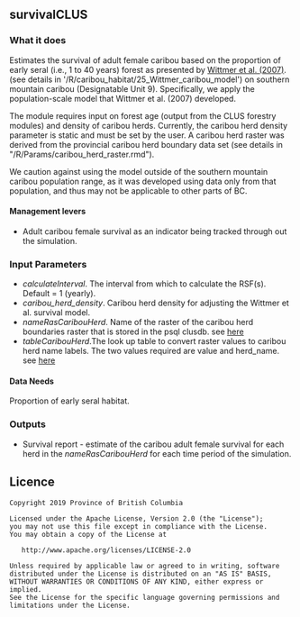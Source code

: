 ## survivalCLUS

### What it does

Estimates the survival of adult female caribou based on the proportion of early seral (i.e., 1 to 40 years) forest as presented by [Wittmer et al. (2007)](https://besjournals.onlinelibrary.wiley.com/doi/full/10.1111/j.1365-2656.2007.01220.x).(see details in '/R/caribou_habitat/25_Wittmer_caribou_model') on southern mountain caribou (Designatable Unit 9). Specifically, we apply the population-scale model that Wittmer et al. (2007) developed. 

The module requires input on forest age (output from the CLUS forestry modules) and density of caribou herds. Currently, the caribou herd density parameter is static and must be set by the user. A caribou herd raster was derived from the provincial caribou herd boundary data set (see details in "/R/Params/caribou_herd_raster.rmd").

We caution against using the model outside of the southern mountain caribou population range, as it was developed using data only from that population, and thus may not be applicable to other parts of BC. 

#### Management levers

* Adult caribou female survival as an indicator being tracked through out the simulation.

### Input Parameters

* *calculateInterval*. The interval from which to calculate the RSF(s). Default = 1 (yearly).
* *caribou_herd_density*. Caribou herd density for adjusting the Wittmer et al. survival model.
* *nameRasCaribouHerd*. Name of the raster of the caribou herd boundaries raster that is stored in the psql clusdb. see [here](https://github.com/bcgov/clus/blob/master/R/Params/caribou_herd_raster.Rmd) 
* *tableCaribouHerd*.The look up table to convert raster values to caribou herd name labels. The two values required are value and herd_name. see [here](https://github.com/bcgov/clus/blob/master/R/Params/caribou_herd_raster.Rmd)

#### Data Needs

Proportion of early seral habitat.

### Outputs

* Survival report - estimate of the caribou adult female survival for each herd in the *nameRasCaribouHerd* for each time period of the simulation.

## Licence

    Copyright 2019 Province of British Columbia

    Licensed under the Apache License, Version 2.0 (the "License");
    you may not use this file except in compliance with the License.
    You may obtain a copy of the License at

       http://www.apache.org/licenses/LICENSE-2.0

    Unless required by applicable law or agreed to in writing, software
    distributed under the License is distributed on an "AS IS" BASIS,
    WITHOUT WARRANTIES OR CONDITIONS OF ANY KIND, either express or implied.
    See the License for the specific language governing permissions and
    limitations under the License.